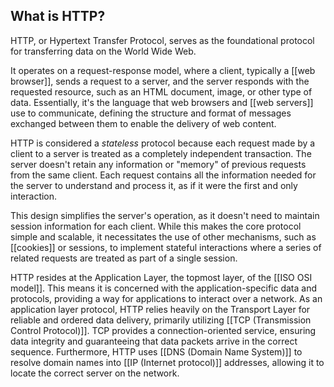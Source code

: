 
## What is HTTP?

HTTP, or Hypertext Transfer Protocol, serves as the foundational protocol for transferring data on the World Wide Web. 

It operates on a request-response model, where a client, typically a [[web browser]], sends a request to a server, and the server responds with the requested resource, such as an HTML document, image, or other type of data. Essentially, it's the language that web browsers and [[web servers]] use to communicate, defining the structure and format of messages exchanged between them to enable the delivery of web content.

HTTP is considered a *stateless* protocol because each request made by a client to a server is treated as a completely independent transaction. 
The server doesn't retain any information or "memory" of previous requests from the same client. Each request contains all the information needed for the server to understand and process it, as if it were the first and only interaction. 

This design simplifies the server's operation, as it doesn't need to maintain session information for each client. While this makes the core protocol simple and scalable, it necessitates the use of other mechanisms, such as [[cookies]] or sessions, to implement stateful interactions where a series of related requests are treated as part of a single session.

HTTP resides at the Application Layer, the topmost layer, of the [[ISO OSI model]]. This means it is concerned with the application-specific data and protocols, providing a way for applications to interact over a network. As an application layer protocol, HTTP relies heavily on the Transport Layer for reliable and ordered data delivery, primarily utilizing [[TCP (Transmission Control Protocol)]]. TCP provides a connection-oriented service, ensuring data integrity and guaranteeing that data packets arrive in the correct sequence. Furthermore, HTTP uses [[DNS (Domain Name System)]] to resolve domain names into [[IP (Internet protocol)]] addresses, allowing it to locate the correct server on the network.